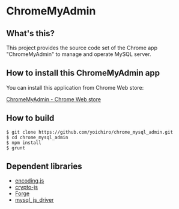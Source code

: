 ChromeMyAdmin
=======================

What's this?
------------

This project provides the source code set of the Chrome app "ChromeMyAdmin" to manage and operate MySQL server.

How to install this ChromeMyAdmin app
-------------------------------------

You can install this application from Chrome Web store:

[ChromeMyAdmin - Chrome Web store](https://chrome.google.com/webstore/detail/chromemyadmin/ndgnpnpakfcdjmpgmcaknimfgcldechn)

How to build
------------

```
$ git clone https://github.com/yoichiro/chrome_mysql_admin.git
$ cd chrome_mysql_admin
$ npm install
$ grunt
```

Dependent libraries
-------------------

* [encoding.js](http://code.google.com/p/stringencoding/)
* [crypto-js](https://code.google.com/p/crypto-js/)
* [Forge](https://github.com/digitalbazaar/forge)
* [mysql_js_driver](https://github.com/yoichiro/mysql_js_driver)
